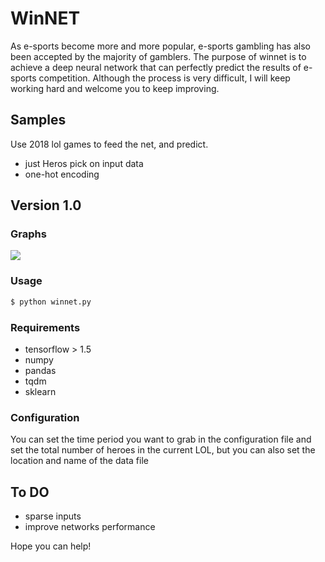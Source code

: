 # WinNET

As e-sports become more and more popular, e-sports gambling has also been accepted by the majority of gamblers. The purpose of winnet is to achieve a deep neural network that can perfectly predict the results of e-sports competition. Although the process is very difficult, I will keep working hard and welcome you to keep improving.

## Samples

Use 2018 lol games to feed the net, and predict.

- just Heros pick on input data
- one-hot encoding

## Version 1.0

### Graphs

![](http://wx4.sinaimg.cn/mw690/0060lm7Tly1fvoyopjjuaj31hg15o0zb.jpg)

### Usage

```bash
$ python winnet.py
```

### Requirements

- tensorflow > 1.5
- numpy
- pandas
- tqdm
- sklearn

### Configuration

You can set the time period you want to grab in the configuration file and set the total number of heroes in the current LOL, but you can also set the location and name of the data file

## To DO

- sparse inputs
- improve networks performance

Hope you can help!
